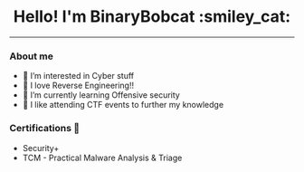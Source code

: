 <div align=center> 
  <h1> Hello! I'm BinaryBobcat :smiley_cat: </h1> 
  
---
  
</div>

### About me
- 👀 I’m interested in Cyber stuff
- :space_invader: I love Reverse Engineering!!
- 🌱 I’m currently learning Offensive security 
- 🧩 I like attending CTF events to further my knowledge

### Certifications 📜
- Security+
- TCM - Practical Malware Analysis & Triage
